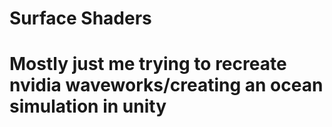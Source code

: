 # Surface Shaders
# Mostly just me trying to recreate nvidia waveworks/creating an ocean simulation in unity
